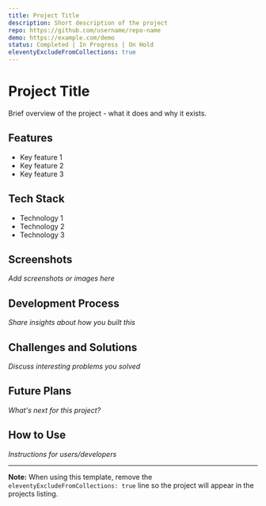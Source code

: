 ```yaml
---
title: Project Title
description: Short description of the project
repo: https://github.com/username/repo-name
demo: https://example.com/demo
status: Completed | In Progress | On Hold
eleventyExcludeFromCollections: true
---
```


# Project Title

Brief overview of the project - what it does and why it exists.

## Features

- Key feature 1
- Key feature 2
- Key feature 3

## Tech Stack

- Technology 1
- Technology 2
- Technology 3

## Screenshots

*Add screenshots or images here*

## Development Process

*Share insights about how you built this*

## Challenges and Solutions

*Discuss interesting problems you solved*

## Future Plans

*What's next for this project?*

## How to Use

*Instructions for users/developers*

---

**Note:** When using this template, remove the `eleventyExcludeFromCollections: true` line so the project will appear in the projects listing. 